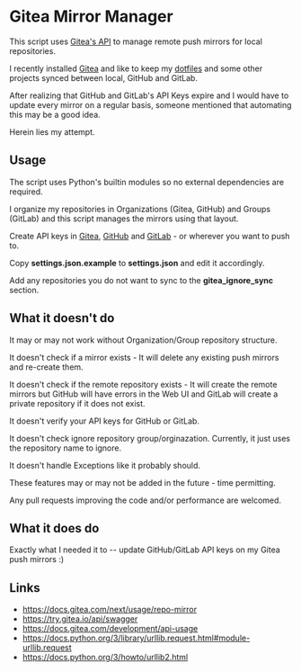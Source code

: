 # Gitea Mirror Manager

This script uses [Gitea's API](https://try.gitea.io/api/swagger) to manage remote push mirrors for local repositories.

I recently installed [Gitea](https://about.gitea.com/) and like to keep my [dotfiles](https://github.com/cn246-dotfiles) and some other projects synced between local, GitHub and GitLab.

After realizing that GitHub and GitLab's API Keys expire and I would have to update every mirror on a regular basis, someone mentioned that automating this may be a good idea.

Herein lies my attempt.


## Usage
The script uses Python's builtin modules so no external dependencies are required.

I organize my repositories in Organizations (Gitea, GitHub) and Groups (GitLab) and this script manages the mirrors using that layout.

Create API keys in [Gitea](https://docs.gitea.com/development/api-usage), [GitHub](https://docs.github.com/en/authentication/keeping-your-account-and-data-secure/managing-your-personal-access-tokens) and [GitLab](https://docs.gitlab.com/ee/user/profile/personal_access_tokens.html) - or wherever you want to push to.

Copy **settings.json.example** to **settings.json** and edit it accordingly.

Add any repositories you do not want to sync to the **gitea_ignore_sync** section.


## What it doesn't do

It may or may not work without Organization/Group repository structure.

It doesn't check if a mirror exists - It will delete any existing push mirrors and re-create them.

It doesn't check if the remote repository exists - It will create the remote mirrors but GitHub will have errors in the Web UI and GitLab will create a private repository if it does not exist.

It doesn't verify your API keys for GitHub or GitLab.

It doesn't check ignore repository group/orginazation. Currently, it just uses the repository name to ignore.

It doesn't handle Exceptions like it probably should.

These features may or may not be added in the future - time permitting.

Any pull requests improving the code and/or performance are welcomed.


## What it does do

Exactly what I needed it to -- update GitHub/GitLab API keys on my Gitea push mirrors :)


## Links
- https://docs.gitea.com/next/usage/repo-mirror
- https://try.gitea.io/api/swagger
- https://docs.gitea.com/development/api-usage
- https://docs.python.org/3/library/urllib.request.html#module-urllib.request
- https://docs.python.org/3/howto/urllib2.html
